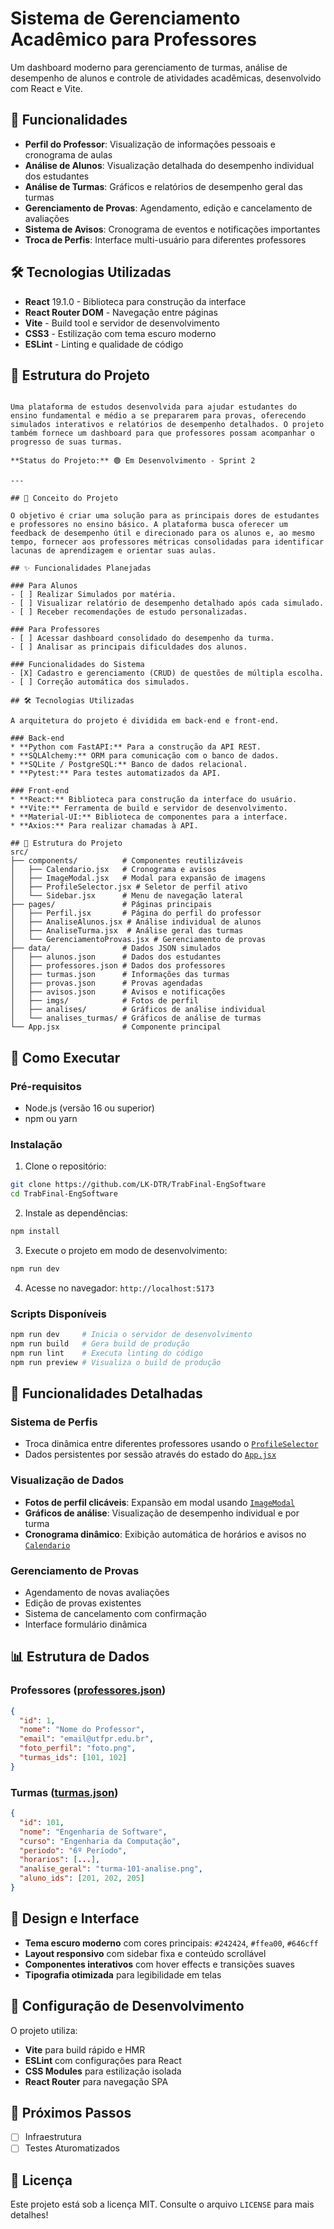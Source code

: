 # Sistema de Gerenciamento Acadêmico para Professores

Um dashboard moderno para gerenciamento de turmas, análise de desempenho de alunos e controle de atividades acadêmicas, desenvolvido com React e Vite.

## 🚀 Funcionalidades

- **Perfil do Professor**: Visualização de informações pessoais e cronograma de aulas
- **Análise de Alunos**: Visualização detalhada do desempenho individual dos estudantes
- **Análise de Turmas**: Gráficos e relatórios de desempenho geral das turmas
- **Gerenciamento de Provas**: Agendamento, edição e cancelamento de avaliações
- **Sistema de Avisos**: Cronograma de eventos e notificações importantes
- **Troca de Perfis**: Interface multi-usuário para diferentes professores

## 🛠️ Tecnologias Utilizadas

- **React** 19.1.0 - Biblioteca para construção da interface
- **React Router DOM** - Navegação entre páginas
- **Vite** - Build tool e servidor de desenvolvimento
- **CSS3** - Estilização com tema escuro moderno
- **ESLint** - Linting e qualidade de código

## 📁 Estrutura do Projeto

```# Simulador de Provas - Zé da Gota Solutions

Uma plataforma de estudos desenvolvida para ajudar estudantes do ensino fundamental e médio a se prepararem para provas, oferecendo simulados interativos e relatórios de desempenho detalhados. O projeto também fornece um dashboard para que professores possam acompanhar o progresso de suas turmas.

**Status do Projeto:** 🟢 Em Desenvolvimento - Sprint 2

---

## 🎯 Conceito do Projeto

O objetivo é criar uma solução para as principais dores de estudantes e professores no ensino básico. A plataforma busca oferecer um feedback de desempenho útil e direcionado para os alunos e, ao mesmo tempo, fornecer aos professores métricas consolidadas para identificar lacunas de aprendizagem e orientar suas aulas.

## ✨ Funcionalidades Planejadas

### Para Alunos
- [ ] Realizar Simulados por matéria.
- [ ] Visualizar relatório de desempenho detalhado após cada simulado.
- [ ] Receber recomendações de estudo personalizadas.

### Para Professores
- [ ] Acessar dashboard consolidado do desempenho da turma.
- [ ] Analisar as principais dificuldades dos alunos.

### Funcionalidades do Sistema
- [X] Cadastro e gerenciamento (CRUD) de questões de múltipla escolha.
- [ ] Correção automática dos simulados.

## 🛠️ Tecnologias Utilizadas

A arquitetura do projeto é dividida em back-end e front-end.

### Back-end
* **Python com FastAPI:** Para a construção da API REST.
* **SQLAlchemy:** ORM para comunicação com o banco de dados.
* **SQLite / PostgreSQL:** Banco de dados relacional.
* **Pytest:** Para testes automatizados da API.

### Front-end
* **React:** Biblioteca para construção da interface do usuário.
* **Vite:** Ferramenta de build e servidor de desenvolvimento.
* **Material-UI:** Biblioteca de componentes para a interface.
* **Axios:** Para realizar chamadas à API.

## 📁 Estrutura do Projeto
src/
├── components/          # Componentes reutilizáveis
│   ├── Calendario.jsx   # Cronograma e avisos
│   ├── ImageModal.jsx   # Modal para expansão de imagens
│   ├── ProfileSelector.jsx # Seletor de perfil ativo
│   └── Sidebar.jsx      # Menu de navegação lateral
├── pages/               # Páginas principais
│   ├── Perfil.jsx       # Página do perfil do professor
│   ├── AnaliseAlunos.jsx # Análise individual de alunos
│   ├── AnaliseTurma.jsx  # Análise geral das turmas
│   └── GerenciamentoProvas.jsx # Gerenciamento de provas
├── data/                # Dados JSON simulados
│   ├── alunos.json      # Dados dos estudantes
│   ├── professores.json # Dados dos professores
│   ├── turmas.json      # Informações das turmas
│   ├── provas.json      # Provas agendadas
│   ├── avisos.json      # Avisos e notificações
│   ├── imgs/            # Fotos de perfil
│   ├── analises/        # Gráficos de análise individual
│   └── analises_turmas/ # Gráficos de análise de turmas
└── App.jsx              # Componente principal
```

## 🚀 Como Executar

### Pré-requisitos
- Node.js (versão 16 ou superior)
- npm ou yarn

### Instalação

1. Clone o repositório:
```bash
git clone https://github.com/LK-DTR/TrabFinal-EngSoftware
cd TrabFinal-EngSoftware
```

2. Instale as dependências:
```bash
npm install
```

3. Execute o projeto em modo de desenvolvimento:
```bash
npm run dev
```

4. Acesse no navegador: `http://localhost:5173`

### Scripts Disponíveis

```bash
npm run dev     # Inicia o servidor de desenvolvimento
npm run build   # Gera build de produção
npm run lint    # Executa linting do código
npm run preview # Visualiza o build de produção
```

## 🎯 Funcionalidades Detalhadas

### Sistema de Perfis
- Troca dinâmica entre diferentes professores usando o [`ProfileSelector`](src/components/ProfileSelector.jsx)
- Dados persistentes por sessão através do estado do [`App.jsx`](src/App.jsx)

### Visualização de Dados
- **Fotos de perfil clicáveis**: Expansão em modal usando [`ImageModal`](src/components/ImageModal.jsx)
- **Gráficos de análise**: Visualização de desempenho individual e por turma
- **Cronograma dinâmico**: Exibição automática de horários e avisos no [`Calendario`](src/components/Calendario.jsx)

### Gerenciamento de Provas
- Agendamento de novas avaliações
- Edição de provas existentes
- Sistema de cancelamento com confirmação
- Interface formulário dinâmica

## 📊 Estrutura de Dados

### Professores ([professores.json](src/data/professores.json))
```json
{
  "id": 1,
  "nome": "Nome do Professor",
  "email": "email@utfpr.edu.br",
  "foto_perfil": "foto.png",
  "turmas_ids": [101, 102]
}
```

### Turmas ([turmas.json](src/data/turmas.json))
```json
{
  "id": 101,
  "nome": "Engenharia de Software",
  "curso": "Engenharia da Computação",
  "periodo": "6º Período",
  "horarios": [...],
  "analise_geral": "turma-101-analise.png",
  "aluno_ids": [201, 202, 205]
}
```

## 🎨 Design e Interface

- **Tema escuro moderno** com cores principais: `#242424`, `#ffea00`, `#646cff`
- **Layout responsivo** com sidebar fixa e conteúdo scrollável
- **Componentes interativos** com hover effects e transições suaves
- **Tipografia otimizada** para legibilidade em telas

## 🔧 Configuração de Desenvolvimento

O projeto utiliza:
- **Vite** para build rápido e HMR
- **ESLint** com configurações para React
- **CSS Modules** para estilização isolada
- **React Router** para navegação SPA

## 📝 Próximos Passos

- [ ] Infraestrutura
- [ ] Testes Aturomatizados

## 📄 Licença

Este projeto está sob a licença MIT. Consulte o arquivo `LICENSE` para mais detalhes!